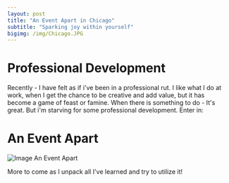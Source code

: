 ```yaml
---
layout: post
title: "An Event Apart in Chicago"
subtitle: "Sparking joy within yourself"
bigimg: /img/Chicago.JPG
---
```

# Professional Development 

Recently - I have felt as if i've been in a professional rut. I like what I do at work, when I get the chance to be creative and add value, but it has become a game of feast or famine. When there is something to do - It's great. But i'm starving for some professional development. Enter in: 

# An Event Apart # 
 
![Image An Event Apart](https://nicoleabuhakmeh.github.io/img/AnEventApartChicago.png)


More to come as I unpack all I've learned and try to utilize it! 







